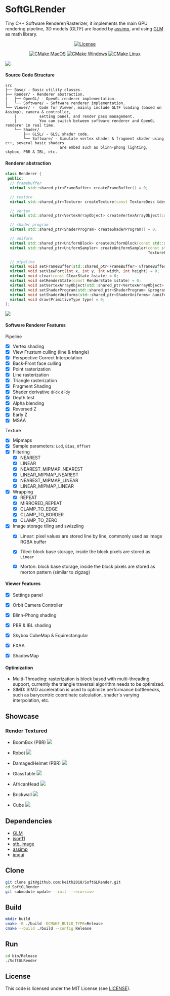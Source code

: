# SoftGLRender

Tiny C++ Software Renderer/Rasterizer, it implements the main GPU rendering pipeline, 3D models (GLTF) are loaded
by [assimp](https://github.com/assimp/assimp), and using [GLM](https://github.com/g-truc/glm) as math library.

<div align="center">

[![License](https://img.shields.io/badge/license-MIT-green)](./LICENSE)

[![CMake MacOS](https://github.com/keith2018/SoftGLRender/actions/workflows/cmake_macos.yml/badge.svg)](https://github.com/keith2018/SoftGLRender/actions/workflows/cmake_macos.yml)
[![CMake Windows](https://github.com/keith2018/SoftGLRender/actions/workflows/cmake_windows.yml/badge.svg)](https://github.com/keith2018/SoftGLRender/actions/workflows/cmake_windows.yml)
[![CMake Linux](https://github.com/keith2018/SoftGLRender/actions/workflows/cmake_linux.yml/badge.svg)](https://github.com/keith2018/SoftGLRender/actions/workflows/cmake_linux.yml)

</div>

![](screenshot/helmet.png)


#### Source Code Structure

```
src
├── Base/ - Basic utility classes.
├── Render/ - Renderer abstraction.
|   ├── OpenGL/ - OpenGL renderer implementation.
|   └── Software/ - Software renderer implementation.
└── Viewer/ -  Code for Viewer, mainly include GLTF loading (based on Assimp), camera & controller, 
    |          setting panel, and render pass management. 
    |          You can switch between software renderer and OpenGL renderer in real time.
    └── Shader/
        ├── GLSL/ - GLSL shader code.
        └── Software/ - Simulate vertex shader & fragment shader using c++, several basic shaders
                        are embed such as blinn-phong lighting, skybox, PBR & IBL, etc.
```

#### Renderer abstraction

```cpp
class Renderer {
 public:
  // framebuffer
  virtual std::shared_ptr<FrameBuffer> createFrameBuffer() = 0;

  // texture
  virtual std::shared_ptr<Texture> createTexture(const TextureDesc &desc) = 0;

  // vertex
  virtual std::shared_ptr<VertexArrayObject> createVertexArrayObject(const VertexArray &vertexArray) = 0;

  // shader program
  virtual std::shared_ptr<ShaderProgram> createShaderProgram() = 0;

  // uniform
  virtual std::shared_ptr<UniformBlock> createUniformBlock(const std::string &name, int size) = 0;
  virtual std::shared_ptr<UniformSampler> createUniformSampler(const std::string &name, TextureType type,
                                                               TextureFormat format) = 0;

  // pipeline
  virtual void setFrameBuffer(std::shared_ptr<FrameBuffer> &frameBuffer) = 0;
  virtual void setViewPort(int x, int y, int width, int height) = 0;
  virtual void clear(const ClearState &state) = 0;
  virtual void setRenderState(const RenderState &state) = 0;
  virtual void setVertexArrayObject(std::shared_ptr<VertexArrayObject> &vao) = 0;
  virtual void setShaderProgram(std::shared_ptr<ShaderProgram> &program) = 0;
  virtual void setShaderUniforms(std::shared_ptr<ShaderUniforms> &uniforms) = 0;
  virtual void draw(PrimitiveType type) = 0;
};
```

![](screenshot/pipeline.jpg)

#### Software Renderer Features

Pipeline

- [x] Vertex shading
- [x] View Frustum culling (line & triangle)
- [x] Perspective Correct Interpolation
- [x] Back-Front face culling
- [x] Point rasterization
- [x] Line rasterization
- [x] Triangle rasterization
- [x] Fragment Shading
- [x] Shader derivative `dFdx` `dFdy`
- [x] Depth test
- [x] Alpha blending
- [x] Reversed Z
- [x] Early Z
- [x] MSAA

Texture

- [x] Mipmaps
- [x] Sample parameters: `Lod`, `Bias`, `Offset`
- [x] Filtering
    - [x] NEAREST
    - [x] LINEAR
    - [x] NEAREST_MIPMAP_NEAREST
    - [x] LINEAR_MIPMAP_NEAREST
    - [x] NEAREST_MIPMAP_LINEAR
    - [x] LINEAR_MIPMAP_LINEAR
- [x] Wrapping
    - [x] REPEAT
    - [x] MIRRORED_REPEAT
    - [x] CLAMP_TO_EDGE
    - [x] CLAMP_TO_BORDER
    - [x] CLAMP_TO_ZERO
- [x] Image storage tiling and swizzling
  - [x] Linear: pixel values are stored line by line, commonly used as image RGBA buffer
  - [x] Tiled: block base storage, inside the block pixels are stored as `Linear`
  - [x] Morton: block base storage, inside the block pixels are stored as morton pattern (similar to zigzag)


#### Viewer Features

- [x] Settings panel
- [x] Orbit Camera Controller
- [x] Blinn-Phong shading
- [x] PBR & IBL shading
- [x] Skybox CubeMap & Equirectangular
- [x] FXAA
- [x] ShadowMap


#### Optimization

- Multi-Threading: rasterization is block based with multi-threading support, currently the triangle traversal algorithm
  needs to be optimized.
- SIMD: SIMD acceleration is used to optimize performance bottlenecks, such as barycentric coordinate calculation,
  shader's varying interpolation, etc.

## Showcase

### Render Textured

- BoomBox (PBR)
  ![](screenshot/boombox.png)

- Robot
  ![](screenshot/robot.png)

- DamagedHelmet (PBR)
  ![](screenshot/helmet.png)

- GlassTable
  ![](screenshot/glasstable.png)

- AfricanHead
  ![](screenshot/africanhead.png)

- Brickwall
  ![](screenshot/brickwall.png)

- Cube
  ![](screenshot/cube.png)

## Dependencies

* [GLM](https://github.com/g-truc/glm)
* [json11](https://github.com/dropbox/json11)
* [stb_image](https://github.com/nothings/stb)
* [assimp](https://github.com/assimp/assimp)
* [imgui](https://github.com/ocornut/imgui)

## Clone

```bash
git clone git@github.com:keith2018/SoftGLRender.git
cd SoftGLRender
git submodule update --init --recursive
```

## Build

```bash
mkdir build
cmake -B ./build -DCMAKE_BUILD_TYPE=Release
cmake --build ./build --config Release
```

## Run

```bash
cd bin/Release
./SoftGLRender
```

## License

This code is licensed under the MIT License (see [LICENSE](LICENSE)).
